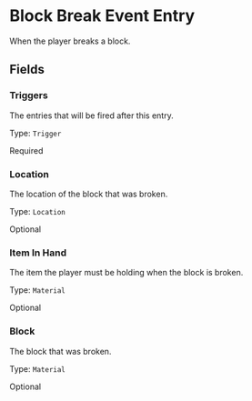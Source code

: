 # Block Break Event Entry

When the player breaks a block.

## Fields


### Triggers
The entries that will be fired after this entry.

Type: `Trigger`

Required

### Location
The location of the block that was broken.

Type: `Location`

Optional

### Item In Hand
The item the player must be holding when the block is broken.

Type: `Material`

Optional

### Block
The block that was broken.

Type: `Material`

Optional
